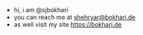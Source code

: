 - hi, i am @sjbokhari
- you can reach me at shehryar@bokhari.de
- as well visit my site https://bokhari.de


